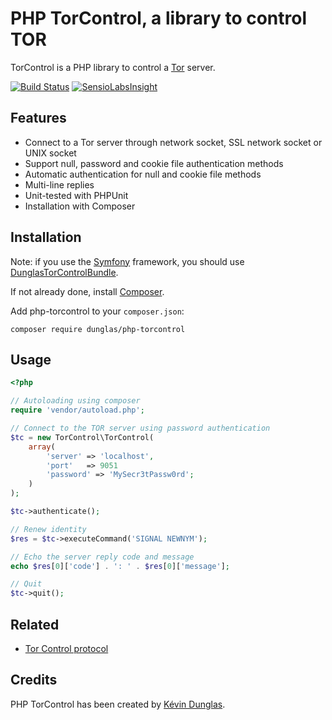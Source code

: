 PHP TorControl, a library to control TOR
========================================

TorControl is a PHP library to control a [Tor](https://www.torproject.org/) server.

[![Build Status](https://travis-ci.org/dunglas/php-torcontrol.png?branch=master)](https://travis-ci.org/dunglas/php-torcontrol)
[![SensioLabsInsight](https://insight.sensiolabs.com/projects/82838db8-eff6-42bb-b4b6-c2d128a62d98/mini.png)](https://insight.sensiolabs.com/projects/82838db8-eff6-42bb-b4b6-c2d128a62d98)

Features
--------

* Connect to a Tor server through network socket, SSL network socket or UNIX socket
* Support null, password and cookie file authentication methods
* Automatic authentication for null and cookie file methods
* Multi-line replies
* Unit-tested with PHPUnit
* Installation with Composer

Installation
------------

Note: if you use the [Symfony](http://symfony.com) framework, you should use [DunglasTorControlBundle](https://github.com/dunglas/DunglasTorControlBundle).

If not already done, install [Composer](http://getcomposer.org/).

Add php-torcontrol to your `composer.json`:

    composer require dunglas/php-torcontrol

Usage
-----

```php
<?php

// Autoloading using composer
require 'vendor/autoload.php';

// Connect to the TOR server using password authentication
$tc = new TorControl\TorControl(
    array(
        'server' => 'localhost',
        'port'   => 9051
        'password' => 'MySecr3tPassw0rd';
    )
);

$tc->authenticate();

// Renew identity
$res = $tc->executeCommand('SIGNAL NEWNYM');

// Echo the server reply code and message
echo $res[0]['code'] . ': ' . $res[0]['message'];

// Quit
$tc->quit();

```

Related
-------

* [Tor Control protocol](https://gitweb.torproject.org/torspec.git/blob_plain/HEAD:/control-spec.txt)

Credits
-------

PHP TorControl has been created by [Kévin Dunglas](http://dunglas.fr).
